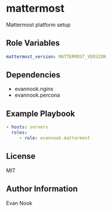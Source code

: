 mattermost
==========

Mattermost platform setup


Role Variables
--------------

```yaml
mattermost_version: MATTERMOST_VERSION
```

Dependencies
------------

- evannook.nginx
- evannook.percona

Example Playbook
----------------

```yaml
- hosts: servers
  roles:
     - role: evannook.mattermost
```

License
-------

MIT

Author Information
------------------

Evan Nook
